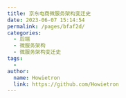 ```yaml
---
title: 京东电商微服务架构变迁史
date: 2023-06-07 15:14:54
permalink: /pages/bfaf2d/
categories:
  - 后端
  - 微服务架构
  - 微服务架构变迁史
tags:
  - 
author: 
  name: Howietron
  link: https://github.com/Howietron
---
```


